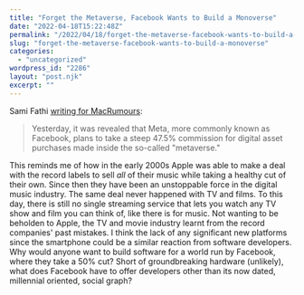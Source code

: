 ```yaml
---
title: "Forget the Metaverse, Facebook Wants to Build a Monoverse"
date: "2022-04-18T15:22:48Z"
permalink: "/2022/04/18/forget-the-metaverse-facebook-wants-to-build-a-monoverse/"
slug: "forget-the-metaverse-facebook-wants-to-build-a-monoverse"
categories:
  - "uncategorized"
wordpress_id: "2286"
layout: "post.njk"
excerpt: ""
---
```


Sami Fathi [writing for MacRumours](https://www.macrumors.com/2022/04/14/apple-says-meta-plan-is-hypocritical/):

> Yesterday, it was revealed that Meta, more commonly known as Facebook, plans to take a steep 47.5% commission for digital asset purchases made inside the so-called "metaverse."

This reminds me of how in the early 2000s Apple was able to make a deal with the record labels to sell _all_ of their music while taking a healthy cut of their own. Since then they have been an unstoppable force in the digital music industry. The same deal never happened with TV and films. To this day, there is still no single streaming service that lets you watch any TV show and film you can think of, like there is for music. Not wanting to be beholden to Apple, the TV and movie industry learnt from the record companies' past mistakes. I think the lack of any significant new platforms since the smartphone could be a similar reaction from software developers. Why would anyone want to build software for a world run by Facebook, where they take a 50% cut? Short of groundbreaking hardware (unlikely), what does Facebook have to offer developers other than its now dated, millennial oriented, social graph?
